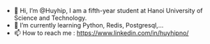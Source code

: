 - 👋 Hi, I’m @Huyhip, I am a fifth-year student at Hanoi University of Science and Technology.
- 🌱 I’m currently learning Python, Redis, Postgresql,...
- 📫 How to reach me : https://www.linkedin.com/in/huyhipno/

<!---
Huyhip/Huyhip is a ✨ special ✨ repository because its `README.md` (this file) appears on your GitHub profile.
You can click the Preview link to take a look at your changes.
--->
